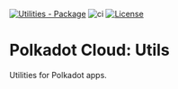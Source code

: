 [![Utilities - Package](https://img.shields.io/badge/Utilities-Package-E6007A?logo=polkadot&logoColor=E6007A)](https://github.com/paritytech/polkadot-dashboard-ui) ![ci](https://github.com/paritytech/polkadot-dashboard-ui/actions/workflows/main.yml/badge.svg) [![License](https://img.shields.io/badge/License-Apache_2.0-blue.svg)](https://opensource.org/licenses/Apache-2.0)

# Polkadot Cloud: Utils

Utilities for Polkadot apps.